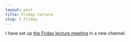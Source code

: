 ```yaml
---
layout: post
title: Friday lecture
slug: 2_Friday
---
```


I have set up [the Friday lecture meeting](https://teams.microsoft.com/l/meetup-join/19%3a5465f8ee030c4e59a9c0f1069b386d2e%40thread.tacv2/1634745658471?context=%7b%22Tid%22%3a%2244376307-b429-42ad-8c25-28cd496f4772%22%2c%22Oid%22%3a%220d80640c-27fb-494f-af0e-30faf02cafb1%22%7d) in a new channel.
